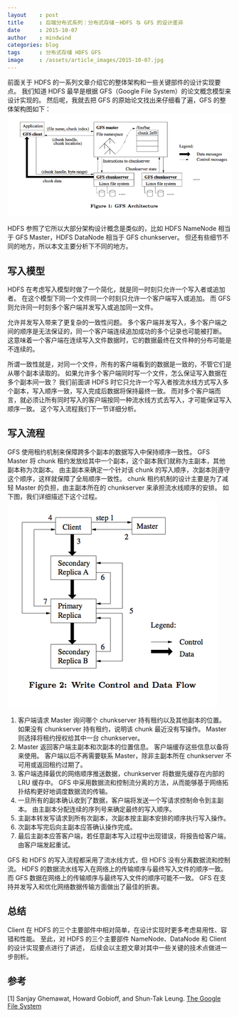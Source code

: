 ```yaml
---
layout    : post
title     : 后端分布式系列：分布式存储－HDFS 与 GFS 的设计差异
date      : 2015-10-07
author    : mindwind
categories: blog
tags      : 分布式存储 HDFS GFS
image     : /assets/article_images/2015-10-07.jpg
---
```



前面关于 HDFS 的一系列文章介绍它的整体架构和一些关键部件的设计实现要点。
我们知道 HDFS 最早是根据 GFS（Google File System）的论文概念模型来设计实现的。
然后呢，我就去把 GFS 的原始论文找出来仔细看了遍，GFS 的整体架构图如下：  
![](/assets/article_images/2015-10-07-1.png)

HDFS 参照了它所以大部分架构设计概念是类似的，比如 HDFS NameNode 相当于 GFS Master，HDFS DataNode 相当于 GFS chunkserver。
但还有些细节不同的地方，所以本文主要分析下不同的地方。


## 写入模型
HDFS 在考虑写入模型时做了一个简化，就是同一时刻只允许一个写入者或追加者。
在这个模型下同一个文件同一个时刻只允许一个客户端写入或追加。
而 GFS 则允许同一时刻多个客户端并发写入或追加同一文件。

允许并发写入带来了更复杂的一致性问题。
多个客户端并发写入，多个客户端之间的顺序是无法保证的，同一个客户端连续追加成功的多个记录也可能被打断。
这意味着一个客户端在连续写入文件数据时，它的数据最终在文件种的分布可能是不连续的。

所谓一致性就是，对同一个文件，所有的客户端看到的数据是一致的，不管它们是从哪个副本读取的。
如果允许多个客户端同时写一个文件，怎么保证写入数据在多个副本间一致？
我们前面讲 HDFS 时它只允许一个写入者按流水线方式写入多个副本，写入顺序一致，写入完成后数据将保持最终一致。
而对多个客户端而言，就必须让所有同时写入的客户端按同一种流水线方式去写入，才可能保证写入顺序一致。
这个写入流程我们下一节详细分析。


## 写入流程
GFS 使用租约机制来保障跨多个副本的数据写入中保持顺序一致性。
GFS Master 将 chunk 租约发放给其中一个副本，这个副本我们就称为主副本，其他副本称为次副本。
由主副本来确定一个针对该 chunk 的写入顺序，次副本则遵守这个顺序，这样就保障了全局顺序一致性。
chunk 租约机制的设计主要是为了减轻 Master 的负担，由主副本所在的 chunkserver 来承担流水线顺序的安排。
如下图，我们详细描述下这个过程。  
![](/assets/article_images/2015-10-07-2.png)

  1. 客户端请求 Master 询问哪个 chunkserver 持有租约以及其他副本的位置。
     如果没有 chunkserver 持有租约，说明该 chunk 最近没有写操作。
     Master 则选择将租约授权给其中一台 chunkserver。
  2. Master 返回客户端主副本和次副本的位置信息。
     客户端缓存这些信息以备将来使用。
     客户端以后不再需要联系 Master，除非主副本所在 chunkserver 不可用或返回租约过期了。
  3. 客户端选择最优的网络顺序推送数据，chunkserver 将数据先缓存在内部的 LRU 缓存中。
     GFS 中采用数据流和控制流分离的方法，从而能够基于网络拓扑结构更好地调度数据流的传输。
  4. 一旦所有的副本确认收到了数据，客户端将发送一个写请求控制命令到主副本。
     由主副本分配连续的序列号来确定最终的写入顺序。
  5. 主副本转发写请求到所有次副本，次副本按主副本安排的顺序执行写入操作。
  6. 次副本写完后向主副本应答确认操作完成。
  7. 最后主副本应答客户端，若任意副本写入过程中出现错误，将报告给客户端，由客户端发起重试。

GFS 和 HDFS 的写入流程都采用了流水线方式，但 HDFS 没有分离数据流和控制流。
HDFS 的数据流水线写入在网络上的传输顺序与最终写入文件的顺序一致。
而 GFS 数据在网络上的传输顺序与最终写入文件的顺序可能不一致。
GFS 在支持并发写入和优化网络数据传输方面做出了最佳的折衷。


## 总结
Client 在 HDFS 的三个主要部件中相对简单，在设计实现时更多考虑易用性、容错和性能。
至此，对 HDFS 的三个主要部件 NameNode、DataNode 和 Client 的设计实现要点进行了讲述，
后续会以主题文章对其中一些关键的技术点做进一步剖析。


## 参考
[1] Sanjay Ghemawat, Howard Gobioff, and Shun-Tak Leung. [The Google File System](http://)  
